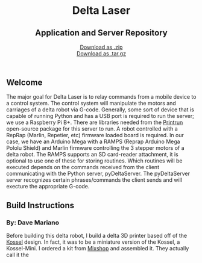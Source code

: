 <html>
<head>
<meta charset='utf-8'>
<meta http-equiv="X-UA-Compatible" content="chrome=1">
<link rel="stylesheet" type="text/css" href="https://github.com/d-mariano/DeltaControl/tree/gh-pages/stylesheets/stylesheet.css" media="screen">
<link rel="stylesheet" type="text/css" href="https://github.com/d-mariano/DeltaControl/tree/gh-pages/stylesheets/pygment_trac.css" media="screen">
<link rel="stylesheet" type="text/css" href="https://github.com/d-mariano/DeltaControl/tree/gh-pages/stylesheets/print.css" media="print">
<title>Delta Laser - Dave Mariano & Jordan Humphries</title>
</head>
<body>
<header>
<div class="container">
<h1 align="center">Delta Laser</h1>
<h2 align="center">Application and Server Repository</h2>
<section id="downloads">
<p align="center">
<a href="https://github.com/d-mariano/DeltaControl/zipball/master" class="btn">Download as .zip</a>
<br />
<a href="https://github.com/d-mariano/DeltaControl/tarball/master" class="btn">Download as .tar.gz</a>
</p>
</section>
</div>
</header>
<div class="container">
<section id="main_content">
<h2>
<a id="welcome" class="anchor" href="#welcome" aria-hidden="true"><span class="octicon octicon-link"></span></a>Welcome</h2>
<p>The major goal for Delta Laser is to relay commands from a mobile device to a control system.  The control system will manipulate the motors and carriages of a delta robot via G-code. Generally, some sort of device that is capable of running Python and has a USB port is required to run the server; we use a Raspberry Pi B+. There are libraries needed from the <a href="https://github.com/kliment/Printrun">Printrun</a> open-source package for this server to run. A robot controlled with a RepRap (Marlin, Repetier, etc) firmware loaded board is required. In our case, we have an Arduino Mega with a RAMPS (Reprap Arduino Mega Pololu Shield) and Marlin firmware controlling the 3 stepper motors of a delta robot. The RAMPS supports an SD card-reader attachment, it is optional to use one of these for storing routines. Which routines will be executed depends on the commands received from the client communicating with the Python server, pyDeltaServer. The pyDeltaServer server recognizes certain phrases/commands the client sends and will execture the appropriate G-code.</p>
</section>
<section id="build_content">
<h2>Build Instructions</h2>
<h3>By: Dave Mariano</h3>
<p>Before building this delta robot, I build a delta 3D printer based off of the <a href="http://reprap.org/wiki/Kossel">Kossel</a> design.  In fact, it was to be a miniature version of the Kossel, a Kossel-Mini.  I ordered a kit from <a href="http://mixshop.com/index.php?main_page=product_info&cPath=59&products_id=220">Mixshop</a> and assembled it.  They actually call it the <a href="https://www.mixshop.com/docs/product/kossel>Mini Kossel X</a>.  Based off this experience, I was able to create a similar delta robot, but even smaller and not a printer.  This eliminated several build steps.  
</section>
</div>
</body>
</html>
